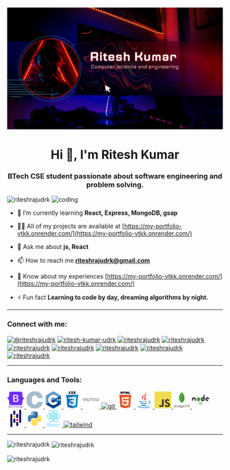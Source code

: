 ![logo](https://github.com/riteshrajudrk/riteshrajudrk/blob/main/banner.png)

<h1 align="center">Hi 👋, I'm Ritesh Kumar</h1>
<h3 align="center">BTech CSE student passionate about software engineering and problem solving.</h3>

<img align="right" alt="coding" width="400" src="https://camo.githubusercontent.com/2366b34bb903c09617990fb5fff4622f3e941349e846ddb7e73df872a9d21233/68747470733a2f2f63646e2e6472696262626c652e636f6d2f75736572732f3733303730332f73637265656e73686f74732f363538313234332f6176656e746f2e676966">

<p align="left"> <img src="https://komarev.com/ghpvc/?username=riteshrajudrk&label=Profile%20views&color=0e75b6&style=flat" alt="riteshrajudrk" /> </p>



- 🌱 I’m currently learning **React, Express, MongoDB, gsap**

- 👨‍💻 All of my projects are available at [https://my-portfolio-vtkk.onrender.com/](https://my-portfolio-vtkk.onrender.com/)

- 💬 Ask me about **js, React**

- 📫 How to reach me **riteshrajudrk@gmail.com**

- 📄 Know about my experiences [https://my-portfolio-vtkk.onrender.com/](https://my-portfolio-vtkk.onrender.com/)

- ⚡ Fun fact **Learning to code by day, dreaming algorithms by night.**

---

<h3 align="left">Connect with me:</h3>
<p align="left">
<a href="https://twitter.com/@riteshrajudrk" target="blank"><img align="center" src="https://raw.githubusercontent.com/rahuldkjain/github-profile-readme-generator/master/src/images/icons/Social/twitter.svg" alt="@riteshrajudrk" height="30" width="40" /></a>
<a href="https://linkedin.com/in/ritesh-kumar-udrk" target="blank"><img align="center" src="https://raw.githubusercontent.com/rahuldkjain/github-profile-readme-generator/master/src/images/icons/Social/linked-in-alt.svg" alt="ritesh-kumar-udrk" height="30" width="40" /></a>
<a href="https://kaggle.com/riteshrajudrk" target="blank"><img align="center" src="https://raw.githubusercontent.com/rahuldkjain/github-profile-readme-generator/master/src/images/icons/Social/kaggle.svg" alt="riteshrajudrk" height="30" width="40" /></a>
<a href="https://fb.com/riteshrajudrk" target="blank"><img align="center" src="https://raw.githubusercontent.com/rahuldkjain/github-profile-readme-generator/master/src/images/icons/Social/facebook.svg" alt="riteshrajudrk" height="30" width="40" /></a>
<a href="https://instagram.com/riteshrajudrk" target="blank"><img align="center" src="https://raw.githubusercontent.com/rahuldkjain/github-profile-readme-generator/master/src/images/icons/Social/instagram.svg" alt="riteshrajudrk" height="30" width="40" /></a>
<a href="https://www.codechef.com/users/riteshrajudrk" target="blank"><img align="center" src="https://cdn.jsdelivr.net/npm/simple-icons@3.1.0/icons/codechef.svg" alt="riteshrajudrk" height="30" width="40" /></a>
<a href="https://www.hackerrank.com/riteshrajudrk" target="blank"><img align="center" src="https://raw.githubusercontent.com/rahuldkjain/github-profile-readme-generator/master/src/images/icons/Social/hackerrank.svg" alt="riteshrajudrk" height="30" width="40" /></a>
<a href="https://codeforces.com/profile/riteshrajudrk" target="blank"><img align="center" src="https://raw.githubusercontent.com/rahuldkjain/github-profile-readme-generator/master/src/images/icons/Social/codeforces.svg" alt="riteshrajudrk" height="30" width="40" /></a>
<a href="https://www.leetcode.com/riteshrajudrk" target="blank"><img align="center" src="https://raw.githubusercontent.com/rahuldkjain/github-profile-readme-generator/master/src/images/icons/Social/leet-code.svg" alt="riteshrajudrk" height="30" width="40" /></a>
</p>

---

<h3 align="left">Languages and Tools:</h3>
<p align="left">
  <a href="https://getbootstrap.com" target="_blank" rel="noreferrer">
    <img src="https://raw.githubusercontent.com/devicons/devicon/master/icons/bootstrap/bootstrap-plain-wordmark.svg" alt="bootstrap" width="40" height="40"/>
  </a>
  <a href="https://www.cprogramming.com/" target="_blank" rel="noreferrer">
    <img src="https://raw.githubusercontent.com/devicons/devicon/master/icons/c/c-original.svg" alt="c" width="40" height="40"/>
  </a>
  <a href="https://www.w3schools.com/cpp/" target="_blank" rel="noreferrer">
    <img src="https://raw.githubusercontent.com/devicons/devicon/master/icons/cplusplus/cplusplus-original.svg" alt="cplusplus" width="40" height="40"/>
  </a>
  <a href="https://www.w3schools.com/css/" target="_blank" rel="noreferrer">
    <img src="https://raw.githubusercontent.com/devicons/devicon/master/icons/css3/css3-original-wordmark.svg" alt="css3" width="40" height="40"/>
  </a>
  <a href="https://expressjs.com" target="_blank" rel="noreferrer">
    <img src="https://raw.githubusercontent.com/devicons/devicon/master/icons/express/express-original-wordmark.svg" alt="express" width="40" height="40"/>
  </a>
  <a href="https://git-scm.com/" target="_blank" rel="noreferrer">
    <img src="https://www.vectorlogo.zone/logos/git-scm/git-scm-icon.svg" alt="git" width="40" height="40"/>
  </a>
  <a href="https://www.w3.org/html/" target="_blank" rel="noreferrer">
    <img src="https://raw.githubusercontent.com/devicons/devicon/master/icons/html5/html5-original-wordmark.svg" alt="html5" width="40" height="40"/>
  </a>
  <a href="https://www.java.com" target="_blank" rel="noreferrer">
    <img src="https://raw.githubusercontent.com/devicons/devicon/master/icons/java/java-original.svg" alt="java" width="40" height="40"/>
  </a>
  <a href="https://developer.mozilla.org/en-US/docs/Web/JavaScript" target="_blank" rel="noreferrer">
    <img src="https://raw.githubusercontent.com/devicons/devicon/master/icons/javascript/javascript-original.svg" alt="javascript" width="40" height="40"/>
  </a>
  <a href="https://www.mongodb.com/" target="_blank" rel="noreferrer">
    <img src="https://raw.githubusercontent.com/devicons/devicon/master/icons/mongodb/mongodb-original-wordmark.svg" alt="mongodb" width="40" height="40"/>
  </a>
  <a href="https://nodejs.org" target="_blank" rel="noreferrer">
    <img src="https://raw.githubusercontent.com/devicons/devicon/master/icons/nodejs/nodejs-original-wordmark.svg" alt="nodejs" width="40" height="40"/>
  </a>
  <a href="https://pandas.pydata.org/" target="_blank" rel="noreferrer">
    <img src="https://raw.githubusercontent.com/devicons/devicon/2ae2a900d2f041da66e950e4d48052658d850630/icons/pandas/pandas-original.svg" alt="pandas" width="40" height="40"/>
  </a>
  <a href="https://www.python.org" target="_blank" rel="noreferrer">
    <img src="https://raw.githubusercontent.com/devicons/devicon/master/icons/python/python-original.svg" alt="python" width="40" height="40"/>
  </a>
  <a href="https://reactjs.org/" target="_blank" rel="noreferrer">
    <img src="https://raw.githubusercontent.com/devicons/devicon/master/icons/react/react-original-wordmark.svg" alt="react" width="40" height="40"/>
  </a>
  <a href="https://tailwindcss.com/" target="_blank" rel="noreferrer">
    <img src="https://www.vectorlogo.zone/logos/tailwindcss/tailwindcss-icon.svg" alt="tailwind" width="40" height="40"/>
  </a>
</p>

---

<p><img align="left" src="https://github-readme-stats.vercel.app/api/top-langs?username=riteshrajudrk&show_icons=true&locale=en&layout=compact" alt="riteshrajudrk" /></p>

<p>&nbsp;<img align="center" src="https://github-readme-stats.vercel.app/api?username=riteshrajudrk&show_icons=true&locale=en" alt="riteshrajudrk" /></p>

<p><img align="center" src="https://github-readme-streak-stats.herokuapp.com/?user=riteshrajudrk&" alt="riteshrajudrk" /></p>
